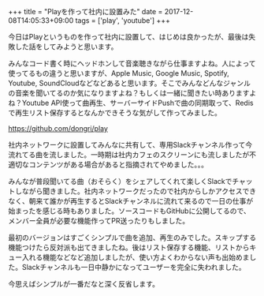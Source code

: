 +++
title = "Playを作って社内に設置みた"
date = 2017-12-08T14:05:33+09:00
tags = ['play', 'youtube']
+++

今日はPlayというものを作って社内に設置して、はじめは良かったが、最後は失敗した話をしてみようと思います。

みんなコード書く時にヘッドホンして音楽聴きながら仕事ますよね。人によって使ってるもの違うと思いますが、Apple Music, Google Music, Spotify, Youtube, SoundCloudなどなどあると思います。そこでみんなどんなジャンルの音楽を聞いてるのか気になりますよね？もしくは一緒に聞きたい時ありますよね？Youtube API使って曲再生、サーバーサイドPushで曲の同期取って、Redisで再生リスト保存するとなんかできそうな気がして作ってみました。

https://github.com/dongri/play

社内ネットワークに設置してみんなに共有して、専用Slackチャンネル作って今流れてる曲を流しました。一時期は社内カフェのスクリーンにも流しましたが不適切なコンテンツがある場合があると指摘されてやめました。。。

みんなが普段聞いてる曲（おそらく）をシェアしてくれて楽しくSlackでチャットしながら聞きました。社内ネットワークだったので社内からしかアクセスできなく、朝来て誰かが再生するとSlackチャンネルに流れて来るので一日の仕事が始まったを感じる時もありました。ソースコードもGitHubに公開してるので、メンバー全員が必要な機能作ってPR送ったりもしました。

最初のバージョンはすごくシンプルで曲を追加、再生のみでした。スキップする機能つけたら反対派も出てきましたね。後はリスト保存する機能、リストからキュー入れる機能などなど追加しましたが、使い方よくわからない声も出始めました。Slackチャンネルも一日中静かになってユーザーを完全に失われました。

今思えばシンプルが一番だなと深く反省します。
